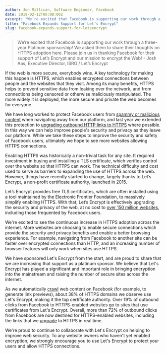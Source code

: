 ```yaml
---
author: Jon Millican, Software Engineer, Facebook
date: 2019-02-12T00:00:00Z
excerpt: "We’re excited that Facebook is supporting our work through a three-year Platinum sponsorship! We asked them to share their thoughts on HTTPS adoption here. Please join us in thanking Facebook for their support of Let’s Encrypt and our mission to encrypt the Web!"
title: "Facebook Expands Support for Let’s Encrypt"
slug: facebook-expands-support-for-letsencrypt
---
```


> We’re excited that Facebook is supporting our work through a three-year Platinum sponsorship! We asked them to share their thoughts on HTTPS adoption here. Please join us in thanking Facebook for their support of Let’s Encrypt and our mission to encrypt the Web! - Josh Aas, Executive Director, ISRG / Let’s Encrypt

If the web is more secure, everybody wins. A key technology for making this happen is HTTPS, which enables encrypted connections between people and the websites that they visit. Among its many benefits, HTTPS helps to prevent sensitive data from leaking over the network, and from connections being censored or otherwise maliciously manipulated. The more widely it is deployed, the more secure and private the web becomes for everyone.

We have long worked to protect Facebook users from [spammy or malicious content](https://www.facebook.com/notes/facebook-security/link-shim-protecting-the-people-who-use-facebook-from-malicious-urls/10150492832835766/) when navigating away from our platform, and last year we extended this protection to [upgrading outbound HTTP links to HTTPS](https://www.facebook.com/notes/facebook-security/upgrades-to-facebooks-link-security/10155158540455766/) where possible. In this way we can help improve people's security and privacy as they leave our platform. While we take these steps to improve the security and safety of Facebook users, ultimately we hope to see more websites allowing HTTPS connections.

Enabling HTTPS was historically a non-trivial task for any site. It required investment in buying and installing a TLS certificate, which verifies control over the website so that HTTPS can work. The technical difficulty and cost used to serve as barriers to expanding the use of HTTPS across the web. However, things have recently started to change, largely thanks to Let’s Encrypt, a non-profit certificate authority, launched in 2015.

Let’s Encrypt provides free TLS certificates, which are often installed using a tool maintained by the Electronic Frontier Foundation, to massively simplify enabling HTTPS. With that, Let’s Encrypt is effectively upgrading the security and privacy of the web, at no cost to [over 150 million websites](https://letsencrypt.org/stats/), including those frequented by Facebook users.

We're excited to see the continuous increase in HTTPS adoption across the internet. More websites are choosing to enable secure connections which provide the security and privacy benefits and enable a better browsing experience. For example, navigating from Facebook to another site can be faster over encrypted connections than HTTP, and an increasing number of browser features will only work when sites use HTTPS.

We have sponsored Let's Encrypt from the start, and are proud to share that we are increasing that support as a platinum sponsor. We believe that Let's Encrypt has played a significant and important role in bringing encryption into the mainstream and raising the number of secure sites across the internet.

As we automatically [crawl](https://developers.facebook.com/docs/sharing/webmasters/crawler/) web content on Facebook (for example, to generate link previews), about 38% of HTTPS domains we observe use Let's Encrypt, making it the top certificate authority. Over 19% of outbound clicks from Facebook to HTTPS-enabled websites go to sites that use certificates from Let's Encrypt. Overall, more than 72% of outbound clicks from Facebook are now destined for HTTPS-enabled websites, including the links that we [upgrade](https://www.facebook.com/notes/protect-the-graph/upgrades-to-facebooks-link-security/2015650322008442/) to HTTPS in real time.

We're proud to continue to collaborate with Let's Encrypt on helping to improve web security. To any website owners who haven't yet enabled encryption, we strongly encourage you to use Let's Encrypt to protect your users and allow HTTPS connections.